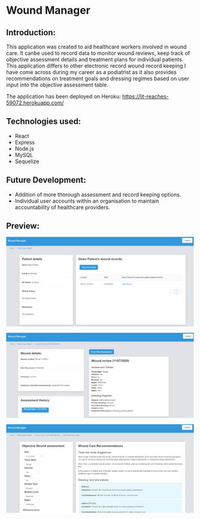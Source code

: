# Wound Manager

## Introduction: 
This application was created to aid healthcare workers involved in wound care.
It canbe used to record data to monitor wound reviews, keep track of objective assessment details and treatment plans for individual patients. 
This application differs to other electronic record wound record keeping I have come across during my career as a podiatrist as it also provides recommendations on treatment goals and dressing regimes based on user input into the objective assessment table. 

The application has been deployed on Heroku: https://lit-reaches-59072.herokuapp.com/

## Technologies used: 
* React
* Express
* Node.js
* MySQL
* Sequelize

## Future Development: 
* Addition of more thorough assessment and record keeping options.
* Individual user accounts within an organisation to maintain accountability of healthcare providers.

## Preview:

![patient page](assets/patient-page.PNG)

![assessment-history](assets/assessment-history.PNG)

![assessment-page](assets/assessment-page.PNG)
